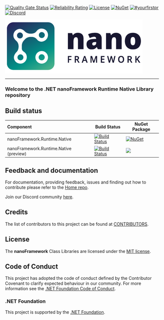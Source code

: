 [![Quality Gate Status](https://sonarcloud.io/api/project_badges/measure?project=nanoframework_lib-nanoFramework.Runtime.Native&metric=alert_status)](https://sonarcloud.io/dashboard?id=nanoframework_lib-nanoFramework.Runtime.Native) [![Reliability Rating](https://sonarcloud.io/api/project_badges/measure?project=nanoframework_lib-nanoFramework.Runtime.Native&metric=reliability_rating)](https://sonarcloud.io/dashboard?id=nanoframework_lib-nanoFramework.Runtime.Native) [![License](https://img.shields.io/badge/License-MIT-blue.svg)](LICENSE) [![NuGet](https://img.shields.io/nuget/dt/nanoFramework.Runtime.Native.svg?label=NuGet&style=flat&logo=nuge)](https://www.nuget.org/packages/nanoFramework.Runtime.Native/) [![#yourfirstpr](https://img.shields.io/badge/first--timers--only-friendly-blue.svg)](https://github.com/nanoframework/Home/blob/master/CONTRIBUTING.md) [![Discord](https://img.shields.io/discord/478725473862549535.svg?logo=discord&logoColor=white&label=Discord&color=7289DA)](https://discord.gg/gCyBu8T)

![nanoFramework logo](https://raw.githubusercontent.com/nanoframework/Home/main/resources/logo/nanoFramework-repo-logo.png)

-----

### Welcome to the .NET **nanoFramework** Runtime Native Library repository

## Build status

| Component | Build Status | NuGet Package |
|:-|---|---|
| nanoFramework.Runtime.Native | [![Build Status](https://dev.azure.com/nanoframework/nanoFramework.Runtime.Native/_apis/build/status/nanoframework.lib-nanoFramework.Runtime.Native?branchName=develop)](https://dev.azure.com/nanoframework/nanoFramework.Runtime.Native/_build/latest?definitionId=9?branchName=master) | [![NuGet](https://img.shields.io/nuget/v/nanoFramework.Runtime.Native.svg?label=NuGet&style=flat&logo=nuge)](https://www.nuget.org/packages/nanoFramework.Runtime.Native/) |
| nanoFramework.Runtime.Native (preview) | [![Build Status](https://dev.azure.com/nanoframework/nanoFramework.Runtime.Native/_apis/build/status/nanoframework.lib-nanoFramework.Runtime.Native?branchName=develop)](https://dev.azure.com/nanoframework/nanoFramework.Runtime.Native/_build/latest?definitionId=9?branchName=develop) | [![](https://badgen.net/badge/NuGet/preview/D7B023?icon=https://simpleicons.now.sh/azuredevops/fff)](https://dev.azure.com/nanoframework/feed/_packaging?_a=package&feed=sandbox&package=nanoFramework.Runtime.Native&protocolType=NuGet&view=overview) |

## Feedback and documentation

For documentation, providing feedback, issues and finding out how to contribute please refer to the [Home repo](https://github.com/nanoframework/Home).

Join our Discord community [here](https://discord.gg/gCyBu8T).

## Credits

The list of contributors to this project can be found at [CONTRIBUTORS](https://github.com/nanoframework/Home/blob/master/CONTRIBUTORS.md).

## License

The **nanoFramework** Class Libraries are licensed under the [MIT license](LICENSE.md).

## Code of Conduct

This project has adopted the code of conduct defined by the Contributor Covenant to clarify expected behaviour in our community.
For more information see the [.NET Foundation Code of Conduct](https://dotnetfoundation.org/code-of-conduct).

### .NET Foundation

This project is supported by the [.NET Foundation](https://dotnetfoundation.org).
